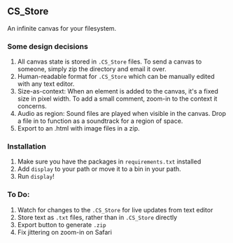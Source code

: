 ## CS_Store

An infinite canvas for your filesystem. 

### Some design decisions
1. All canvas state is stored in `.CS_Store` files. To send a canvas to
   someone, simply zip the directory and email it over.
2. Human-readable format for `.CS_Store` which can be manually edited with any
   text editor.
3. Size-as-context: When an element is added to the canvas, it's a fixed size
   in pixel width. To add a small comment, zoom-in to the context it concerns.
4. Audio as region: Sound files are played when visible in the canvas. Drop a
   file in to function as a soundtrack for a region of space.
5. Export to an .html with image files in a zip.

### Installation
1. Make sure you have the packages in `requirements.txt` installed
2. Add `display` to your path or move it to a bin in your path.
3. Run `display`!

### To Do:
1. Watch for changes to the `.CS_Store` for live updates from text editor
2. Store text as `.txt` files, rather than in `.CS_Store` directly
3. Export button to generate `.zip`
4. Fix jittering on zoom-in on Safari
